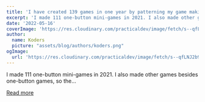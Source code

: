 ```yaml
---
title: 'I have created 139 games in one year by patterning my game making'
excerpt: 'I made 111 one-button mini-games in 2021. I also made other games besides one-button games, so the...'
date: '2022-05-16'
coverImage: 'https://res.cloudinary.com/practicaldev/image/fetch/s--qfLNJ2b9--/c_imagga_scale,f_auto,fl_progressive,h_420,q_auto,w_1000/https://dev-to-uploads.s3.amazonaws.com/uploads/articles/gs4kqt9tb7ayvid7kerv.png'
author:
  name: Koders
  picture: "assets/blog/authors/koders.png"
ogImage:
  url: 'https://res.cloudinary.com/practicaldev/image/fetch/s--qfLNJ2b9--/c_imagga_scale,f_auto,fl_progressive,h_420,q_auto,w_1000/https://dev-to-uploads.s3.amazonaws.com/uploads/articles/gs4kqt9tb7ayvid7kerv.png'
---
```


I made 111 one-button mini-games in 2021. I also made other games besides one-button games, so the...

[Read more](https://dev.to/abagames/i-have-created-139-games-in-one-year-by-patterning-my-game-making-gc2)
